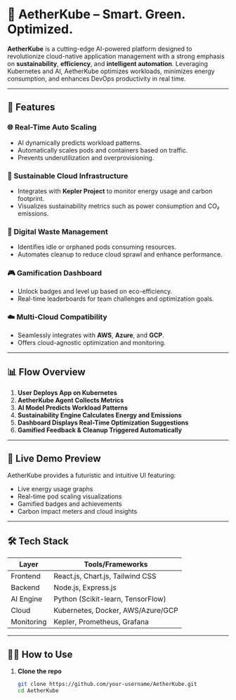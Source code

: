 # 🌿 AetherKube – Smart. Green. Optimized.

**AetherKube** is a cutting-edge AI-powered platform designed to revolutionize cloud-native application management with a strong emphasis on **sustainability**, **efficiency**, and **intelligent automation**. Leveraging Kubernetes and AI, AetherKube optimizes workloads, minimizes energy consumption, and enhances DevOps productivity in real time.

---

## 🚀 Features

### 🌐 Real-Time Auto Scaling
- AI dynamically predicts workload patterns.
- Automatically scales pods and containers based on traffic.
- Prevents underutilization and overprovisioning.

### 🌱 Sustainable Cloud Infrastructure
- Integrates with **Kepler Project** to monitor energy usage and carbon footprint.
- Visualizes sustainability metrics such as power consumption and CO₂ emissions.

### 🧹 Digital Waste Management
- Identifies idle or orphaned pods consuming resources.
- Automates cleanup to reduce cloud sprawl and enhance performance.

### 🎮 Gamification Dashboard
- Unlock badges and level up based on eco-efficiency.
- Real-time leaderboards for team challenges and optimization goals.

### ☁️ Multi-Cloud Compatibility
- Seamlessly integrates with **AWS**, **Azure**, and **GCP**.
- Offers cloud-agnostic optimization and monitoring.

---

## 📊 Flow Overview

1. **User Deploys App on Kubernetes**
2. **AetherKube Agent Collects Metrics**
3. **AI Model Predicts Workload Patterns**
4. **Sustainability Engine Calculates Energy and Emissions**
5. **Dashboard Displays Real-Time Optimization Suggestions**
6. **Gamified Feedback & Cleanup Triggered Automatically**

---

## 📸 Live Demo Preview

AetherKube provides a futuristic and intuitive UI featuring:
- Live energy usage graphs
- Real-time pod scaling visualizations
- Gamified badges and achievements
- Carbon impact meters and cloud insights

---

## 🛠️ Tech Stack

| Layer          | Tools/Frameworks                       |
|----------------|----------------------------------------|
| Frontend       | React.js, Chart.js, Tailwind CSS       |
| Backend        | Node.js, Express.js                    |
| AI Engine      | Python (Scikit-learn, TensorFlow)      |
| Cloud          | Kubernetes, Docker, AWS/Azure/GCP      |
| Monitoring     | Kepler, Prometheus, Grafana            |

---

## 👩‍💻 How to Use

1. **Clone the repo**  
   ```bash
   git clone https://github.com/your-username/AetherKube.git
   cd AetherKube

